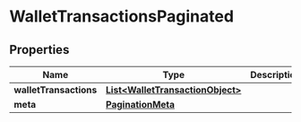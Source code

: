 

# WalletTransactionsPaginated


## Properties

| Name | Type | Description | Notes |
|------------ | ------------- | ------------- | -------------|
|**walletTransactions** | [**List&lt;WalletTransactionObject&gt;**](WalletTransactionObject.md) |  |  |
|**meta** | [**PaginationMeta**](PaginationMeta.md) |  |  |



